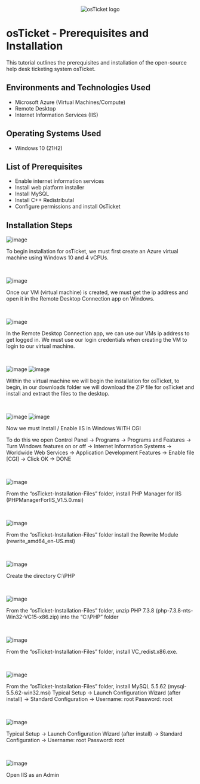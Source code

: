 <p align="center">
<img src="https://i.imgur.com/Clzj7Xs.png" alt="osTicket logo"/>
</p>

<h1>osTicket - Prerequisites and Installation</h1>
This tutorial outlines the prerequisites and installation of the open-source help desk ticketing system osTicket.<br />


<h2>Environments and Technologies Used</h2>

- Microsoft Azure (Virtual Machines/Compute)
- Remote Desktop
- Internet Information Services (IIS)

<h2>Operating Systems Used </h2>

- Windows 10</b> (21H2)

<h2>List of Prerequisites</h2>

- Enable internet information services 
- Install web platform installer 
- Install MySQL
- Install C++ Redistributal 
- Configure permissions and install OsTicket 

<h2>Installation Steps</h2>

![image](https://github.com/user-attachments/assets/968c85f7-f138-4911-85c0-d4a002c62c62)

<p>
</p>
<p>
To begin installation for osTicket, we must first create an Azure virtual machine using Windows 10 and 4 vCPUs. 
</p>
<br />


![image](https://github.com/user-attachments/assets/41af5327-5730-4207-8712-fe6a6ec1a4fe)


<p>
</p>
<p>
Once our VM (virtual machine) is created, we must get the ip address and open it in the Remote Desktop Connection app on Windows. 
</p>
<br />


![image](https://github.com/user-attachments/assets/98fdcea2-e514-4a5e-b0a2-d2a786aecc0f)


<p>
</p>
<p>
In the Remote Desktop Connection app, we can use our VMs ip address to get logged in. We must use our login credentials when creating the VM to login to our virtual machine. 
</p>
<br />


![image](https://github.com/user-attachments/assets/2a070c96-e69d-48f5-86a7-376203ea42e2)
![image](https://github.com/user-attachments/assets/a7592ea1-21e1-495b-8b37-6bb162c9ae6b)


<p>
</p>
<p>
Within the virtual machine we will begin the installation for osTicket, to begin, in our downloads folder we will download the ZIP file for osTicket and install and extract the files to the desktop.  
</p>
<br />


![image](https://github.com/user-attachments/assets/6fec5e31-3c4c-4c9f-b777-06e577897147)
![image](https://github.com/user-attachments/assets/1609b67f-999b-4c7e-bdd7-28cf46bc1674)



<p>
</p>
<p>
Now we must Install / Enable IIS in Windows WITH CGI

To do this we open Control Panel -> Programs -> Programs and Features -> Turn Windows features on or off -> Internet Information Systems -> Worldwide Web Services -> Application Development Features -> Enable file [CGI] -> Click OK -> DONE
  
</p>
<br />


![image](https://github.com/user-attachments/assets/07136815-5c14-4b95-8f08-8defa7234609)




<p>
</p>
<p>

From the “osTicket-Installation-Files” folder, install PHP Manager for IIS (PHPManagerForIIS_V1.5.0.msi)

</p>
<br />


![image](https://github.com/user-attachments/assets/39b8798e-2e01-4f6a-951f-2707e4138c89)



<p>
</p>
<p>

From the “osTicket-Installation-Files” folder install the Rewrite Module (rewrite_amd64_en-US.msi)

</p>
<br />



![image](https://github.com/user-attachments/assets/baabb01e-7c09-4c2b-875a-819c981bb657)


<p>
</p>
<p>

Create the directory C:\PHP

</p>
<br />




![image](https://github.com/user-attachments/assets/fe8349de-e2db-4099-bf81-5fe9c57c5582)




<p>
</p>
<p>

From the “osTicket-Installation-Files” folder, unzip PHP 7.3.8 (php-7.3.8-nts-Win32-VC15-x86.zip) into the “C:\PHP” folder

</p>
<br />


![image](https://github.com/user-attachments/assets/8aa94218-628a-4d54-923b-501cfcf4a41f)

<p>
</p>
<p>

From the “osTicket-Installation-Files” folder, install VC_redist.x86.exe.

</p>
<br />


![image](https://github.com/user-attachments/assets/10548095-1063-4729-a70b-75c31df8d8f7)


<p>
</p>
<p>

From the “osTicket-Installation-Files” folder, install MySQL 5.5.62 (mysql-5.5.62-win32.msi)
Typical Setup ->
Launch Configuration Wizard (after install) ->
Standard Configuration ->
Username: root
Password: root


</p>
<br />


![image](https://github.com/user-attachments/assets/2e6bc968-4630-43a4-94fd-1d988f2d4288)


<p>
</p>
<p>

Typical Setup ->
Launch Configuration Wizard (after install) ->
Standard Configuration ->
Username: root
Password: root


</p>
<br />


![image](https://github.com/user-attachments/assets/0c8fade1-732d-4efd-b7c5-3d007fe4cab4)

<p>
</p>
<p>

Open IIS as an Admin



</p>
<br />




